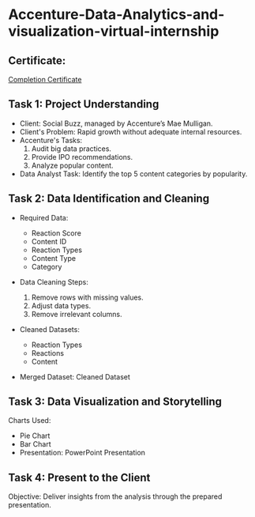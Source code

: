 # Accenture-Data-Analytics-and-visualization-virtual-internship
## Certificate:
[Completion Certificate](https://github.com/utkarsh-arya08/Accenture-Data-Analytics-and-visualization-virtual-internship/blob/main/Accenture%20North%20America_Data%20Analytics_completion_certificate.pdf)

## Task 1: Project Understanding
* Client: Social Buzz, managed by Accenture’s Mae Mulligan.
* Client's Problem: Rapid growth without adequate internal resources.
* Accenture's Tasks:
  1. Audit big data practices.
  2. Provide IPO recommendations.
  3. Analyze popular content.
* Data Analyst Task: Identify the top 5 content categories by popularity.

## Task 2: Data Identification and Cleaning
* Required Data:
  * Reaction Score
  * Content ID
  * Reaction Types
  * Content Type
  * Category
 
* Data Cleaning Steps:
  1. Remove rows with missing values.
  2. Adjust data types.
  3. Remove irrelevant columns.

* Cleaned Datasets:
  * Reaction Types
  * Reactions
  * Content
* Merged Dataset: Cleaned Dataset

## Task 3: Data Visualization and Storytelling
Charts Used:
* Pie Chart
* Bar Chart
* Presentation: PowerPoint Presentation

## Task 4: Present to the Client
Objective: Deliver insights from the analysis through the prepared presentation.
